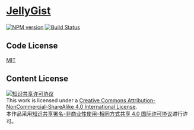 # [JellyGist](https://gist.nichenjie.com)

[![NPM version](https://badge.fury.io/js/gitbook.svg)](http://badge.fury.io/js/gitbook)
[![Build Status](https://travis-ci.com/jellycsc/JellyGist-Travis-CI.svg?branch=master)](https://travis-ci.com/jellycsc/JellyGist-Travis-CI)

## Code License
[MIT](LICENSE)

## Content License
<a rel="license" href="http://creativecommons.org/licenses/by-nc-sa/4.0/"><img alt="知识共享许可协议" style="border-width:0" src="https://i.creativecommons.org/l/by-nc-sa/4.0/88x31.png" /></a><br />This work is licensed under a <a rel="license" href="http://creativecommons.org/licenses/by-nc-sa/4.0/">Creative Commons Attribution-NonCommercial-ShareAlike 4.0 International License</a>.<br />本作品采用<a rel="license" href="http://creativecommons.org/licenses/by-nc-sa/4.0/">知识共享署名-非商业性使用-相同方式共享 4.0 国际许可协议</a>进行许可。
